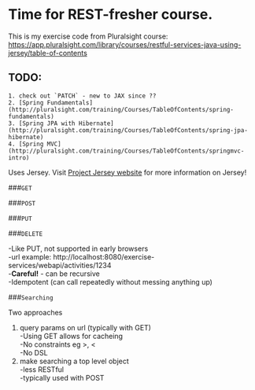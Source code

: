 # Time for REST-fresher course.

This is my exercise code from Pluralsight course:
    https://app.pluralsight.com/library/courses/restful-services-java-using-jersey/table-of-contents
    
## TODO:
    1. check out `PATCH` - new to JAX since ??
    2. [Spring Fundamentals](http://pluralsight.com/training/Courses/TableOfContents/spring-fundamentals)
    3. [Spring JPA with Hibernate](http://pluralsight.com/training/Courses/TableOfContents/spring-jpa-hibernate)  
    4. [Spring MVC](http://pluralsight.com/training/Courses/TableOfContents/springmvc-intro)
    
Uses Jersey. Visit <a href="http://jersey.java.net">Project Jersey website</a>
                 for more information on Jersey!

###`GET`

###`POST`

###`PUT`

###`DELETE`

-Like PUT, not supported in early browsers  
-url example:
        http://localhost:8080/exercise-services/webapi/activities/1234  
-**Careful!** - can be recursive  
-Idempotent (can call repeatedly without messing anything up)
    
###`Searching`

Two approaches
1. query params on url (typically with GET)  
-Using GET allows for cacheing  
-No constraints eg >, <  
-No DSL  
2. make searching a top level object  
-less RESTful  
-typically used with POST  
        


